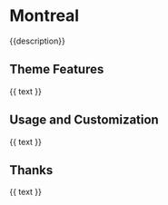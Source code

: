 # Montreal
{{description}}


## Theme Features
{{ text }}


## Usage and Customization
{{ text }}


## Thanks
{{ text }}